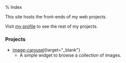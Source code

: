 % Index

This site hosts the front-ends of my web projects.

Visit [my profile](https://github.com/jaf7C7) to see the rest of my projects.

### Projects

* [image-carousel](/image-carousel/){target="_blank"}
  + A simple widget to browse a collection of images.
